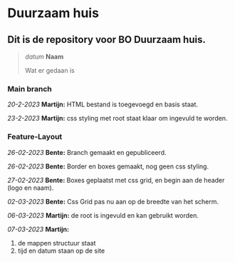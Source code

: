 # Duurzaam huis
## Dit is de repository voor BO Duurzaam huis.

>*datum* **Naam**
>
>Wat er gedaan is

### Main branch

*20-2-2023* **Martijn:**
HTML bestand is toegevoegd en basis staat.

*23-2-2023* **Martijn:**
css styling met root staat klaar om ingevuld te worden.


### Feature-Layout

*26-02-2023* **Bente:**
Branch gemaakt en gepubliceerd.

*26-02-2023* **Bente:**
Border en boxes gemaakt, nog geen css styling.

*27-02-2023* **Bente:**
Boxes geplaatst met css grid, en begin aan de header (logo en naam).

*02-03-2023* **Bente:**
Css Grid pas nu aan op de breedte van het scherm.

*06-03-2023* **Martijn:**
de root is ingevuld en kan gebruikt worden.

*07-03-2023* **Martijn:**
1. de mappen structuur staat
2. tijd en datum staan op de site